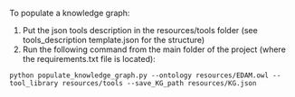 To populate a knowledge graph:

1. Put the json tools description in the resources/tools folder (see tools_description template.json for the structure)
2. Run the following command from the main folder of the project (where the requirements.txt file is located):
``` 
python populate_knowledge_graph.py --ontology resources/EDAM.owl --tool_library resources/tools --save_KG_path resources/KG.json
```
